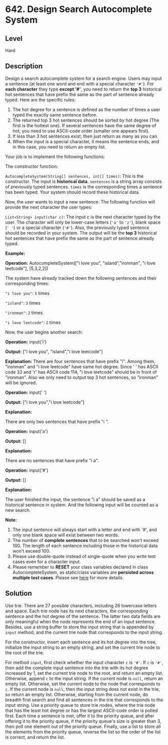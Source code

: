 # 642. Design Search Autocomplete System
## Level
Hard

## Description
Design a search autocomplete system for a search engine. Users may input a sentence (at least one word and end with a special character `'#'`). For **each character** they type **except '#'**, you need to return the **top 3** historical hot sentences that have prefix the same as the part of sentence already typed. Here are the specific rules:

1. The hot degree for a sentence is defined as the number of times a user typed the exactly same sentence before.
2. The returned top 3 hot sentences should be sorted by hot degree (The first is the hottest one). If several sentences have the same degree of hot, you need to use ASCII-code order (smaller one appears first).
3. If less than 3 hot sentences exist, then just return as many as you can.
4. When the input is a special character, it means the sentence ends, and in this case, you need to return an empty list.

Your job is to implement the following functions:

The constructor function:

`AutocompleteSystem(String[] sentences, int[] times)`: This is the constructor. The input is **historical data**. `sentences` is a string array consists of previously typed sentences. `times` is the corresponding times a sentence has been typed. Your system should record these historical data.

Now, the user wants to input a new sentence. The following function will provide the next character the user types:

`List<String> input(char c)`: The input c is the next character typed by the user. The character will only be lower-case letters (`'a'` to `'z'`), blank space (`' '`) or a special character (`'#'`). Also, the previously typed sentence should be recorded in your system. The output will be the **top 3** historical hot sentences that have prefix the same as the part of sentence already typed.
 
**Example:**

**Operation:** AutocompleteSystem(["i love you", "island","ironman", "i love leetcode"], [5,3,2,2])

The system have already tracked down the following sentences and their corresponding times:

`"i love you"`: `5` times

`"island"`: `3` times

`"ironman"`: `2` times

`"i love leetcode"`: `2` times

Now, the user begins another search:

**Operation:** input('i')

**Output:** ["i love you", "island","i love leetcode"]

**Explanation:**
There are four sentences that have prefix "i". Among them, "ironman" and "i love leetcode" have same hot degree. Since ' ' has ASCII code 32 and 'r' has ASCII code 114, "i love leetcode" should be in front of "ironman". Also we only need to output top 3 hot sentences, so "ironman" will be ignored.

**Operation:** input(' ')

**Output:** ["i love you","i love leetcode"]

**Explanation:**

There are only two sentences that have prefix "i ".

**Operation:** input('a')

**Output:** []

**Explanation:**

There are no sentences that have prefix "i a".

**Operation:** input('#')

**Output:** []

**Explanation:**

The user finished the input, the sentence "i a" should be saved as a historical sentence in system. And the following input will be counted as a new search.

**Note:**

1. The input sentence will always start with a letter and end with '#', and only one blank space will exist between two words.
2. The number of **complete sentences** that to be searched won't exceed 100. The length of each sentence including those in the historical data won't exceed 100.
3. Please use double-quote instead of single-quote when you write test cases even for a character input.
4. Please remember to **RESET** your class variables declared in class AutocompleteSystem, as static/class variables are **persisted across multiple test cases**. Please see [here](https://leetcode.com/faq/#different-output) for more details.

## Solution
Use trie. There are 27 possible characters, including 26 lowercase letters and space. Each trie node has its next characters, the corresponding sentence and the hot degree of the sentence. The latter two data fields are only meaningful when the node represents the end of an input sentence. Besides, use a string buffer to store the input string that is appended by `input` method, and the current trie node that corresponds to the input string.

For the constructor, insert each sentence and its hot degree into the tree, initialize the input string to an empty string, and set the current trie node to the root of the trie.

For method `input`, first check whether the input character `c` is `'#'`. If `c` is `'#'`, then add the complete input sentence into the trie with its hot degree increased by 1, set the current trie node to the root, and return an empty list. Otherwise, append `c` to the input string. If the current node is `null`, return an empty list. Otherwise, set the current node to the node that corresponds to `c`. If the current node is `null`, then the input string does not exist in the trie, so return an empty list. Otherwise, starting from the current node, do breadth first search and find all sentences in the trie that corresponds to the input string. Use a priority queue to store trie nodes, where the trie node that has the least hot degree or has the largest ASCII-code order is polled first. Each time a sentence is met, offer it to the priority queue, and after offering it to the priority queue, if the priority queue's size is greater than 3, then poll one element out of the priority queue. Finally, use a list to store all the elements from the priority queue, reverse the list so the order of the list is correct, and return the list.
